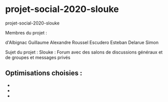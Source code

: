 # projet-social-2020-slouke
projet-social-2020-slouke

Membres du projet :

d'Albignac Guillaume
Alexandre Roussel
Escudero Esteban
Delarue Simon


Sujet du projet : 
Slouke : Forum avec des salons de discussions généraux et de groupes et messages privés


Optimisations choisies :
-
-
-
-